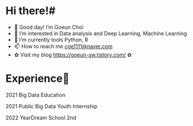 # Hi there!#
 - 👋 Good day! I’m Goeun Choi 
 - 👀 I’m interested in Data analysis and Deep Learning, Machine Learning 
 - 🌱 I’m currently tools Python, R  
 - 📫 How to reach me cge1111@naver.com 
 - ✿ Visit my blog https://goeun-sw.tistory.com/ ✿ 



# Experience🏫 #
 2021 Big Data Education 
 
 2021 Public Big Data Youth Internship 
 
 2022 YearDream School 2nd
